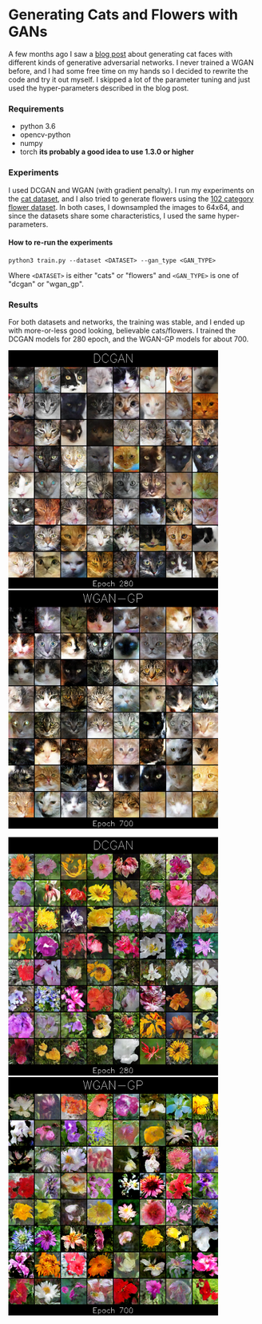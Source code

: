 Generating Cats and Flowers with GANs
============================================
A few months ago I saw a [blog post](https://ajolicoeur.wordpress.com/cats/) about generating cat faces with different kinds of generative adversarial networks. I never trained a WGAN before, and I had some free time on my hands so I decided to rewrite the code and try it out myself. I skipped a lot of the parameter tuning and just used the hyper-parameters described in the blog post.


### Requirements
- python 3.6
- opencv-python 
- numpy
- torch **its probably a good idea to use 1.3.0 or higher**

### Experiments
I used DCGAN and WGAN (with gradient penalty).
I run my experiments on the [cat dataset](https://www.kaggle.com/crawford/cat-dataset), and I also tried to generate flowers using the [102 category flower dataset](http://www.robots.ox.ac.uk/~vgg/data/flowers/102/).
In both cases, I downsampled the images to 64x64, and since the datasets share some characteristics, I used the same hyper-parameters.

#### How to re-run the experiments

```
python3 train.py --dataset <DATASET> --gan_type <GAN_TYPE>
```

Where ```<DATASET>``` is either "cats" or "flowers" and ```<GAN_TYPE>``` is one of "dcgan" or "wgan_gp".

### Results
For both datasets and networks, the training was stable, and I ended up with more-or-less good looking, believable cats/flowers.
I trained the DCGAN models for 280 epoch, and the WGAN-GP models for about 700.

<img src="imgs/dcgan_cats_ep280_sample.png" width="420"> <img src="imgs/wgan_cats_ep700_sample.png" width="420">

<img src="imgs/dcgan_flowers_ep280_sample.png" width="420"> <img src="imgs/wgan_flowers_ep700_sample.png" width="420">
